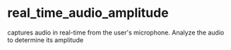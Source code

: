 # real_time_audio_amplitude
captures audio in real-time from the user's microphone. Analyze the audio to determine its amplitude 
